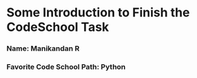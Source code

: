 # Some Introduction to Finish the CodeSchool Task

### Name: Manikandan R
### Favorite Code School Path: Python

